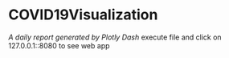 # COVID19Visualization
*A daily report generated by Plotly Dash*
execute file and click on 127.0.0.1::8080 to see web app
